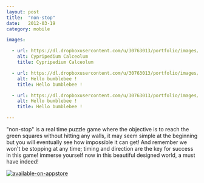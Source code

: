 ```yaml
---
layout: post
title:  "non-stop"
date:   2012-03-19
category: mobile

images:

  - url: https://dl.dropboxusercontent.com/u/30763013/portfolio/images/mobile/non-stop/screen480x480.jpeg
    alt: Cypripedium Calceolum
    title: Cypripedium Calceolum

  - url: https://dl.dropboxusercontent.com/u/30763013/portfolio/images/mobile/non-stop/screen480x480%20%281%29.jpeg
    alt: Hello bumblebee !
    title: Hello bumblebee !

  - url: https://dl.dropboxusercontent.com/u/30763013/portfolio/images/mobile/non-stop/screen480x480%20%282%29.jpeg
    alt: Hello bumblebee !
    title: Hello bumblebee !

---
```

"non-stop" is a real time puzzle game where the objective is to reach the green squares without hitting any walls, it may seem simple at the beginning but you will eventually see how impossible it can get! And remember we won't be stopping at any time; timing and direction are the key for success in this game! immerse yourself now in this beautiful designed world, a must have indeed!

[![available-on-appstore](https://dl.dropboxusercontent.com/u/30763013/portfolio/images/mobile/available-on-appstore.jpg)](https://itunes.apple.com/us/app/non-stop/id507904286?mt=8)